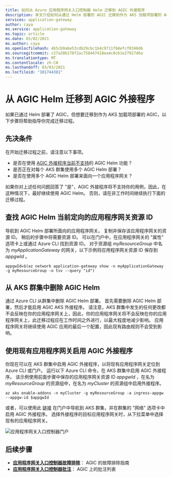 ```yaml
---
title: 如何从 Azure 应用程序网关入口控制器 Helm 迁移到 AGIC 外接程序
description: 本文介绍如何从通过 Helm 部署的 AGIC 迁移到作为 AKS 加载项部署的 AGIC
services: application-gateway
author: caya
ms.service: application-gateway
ms.topic: article
ms.date: 03/02/2021
ms.author: caya
ms.openlocfilehash: 4b5cb9abe53cdb29cbc1b4c9711fb8efcf0348d6
ms.sourcegitcommit: c27a20b278f2ac758447418ea4c8c61e27927d6a
ms.translationtype: MT
ms.contentlocale: zh-CN
ms.lasthandoff: 03/03/2021
ms.locfileid: "101744381"
---
```

# <a name="migrate-from-agic-helm-to-agic-add-on"></a>从 AGIC Helm 迁移到 AGIC 外接程序 

如果已通过 Helm 部署了 AGIC，但想要迁移到作为 AKS 加载项部署的 AGIC，以下步骤将帮助指导你完成迁移过程。 

## <a name="prerequisites"></a>先决条件 
在开始迁移过程之前，请注意以下事项。 
  - 是否在使用 [AGIC 外接程序当前不支持](ingress-controller-overview.md#difference-between-helm-deployment-and-aks-add-on)的 AGIC Helm 功能？
  - 是否正在对每个 AKS 群集使用多个 AGIC Helm 部署？ 
  - 是否在使用多个 AGIC Helm 部署来面向一个应用程序网关？ 

如果你对上述任何问题回答了 "是"，AGIC 外接程序将不支持你的用例，因此，在这种情况下，最好继续使用 AGIC Helm。 否则，请在非工作时间继续执行下面的迁移过程。 

## <a name="find-the-application-gateway-resource-id-that-agic-helm-is-currently-targeting"></a>查找 AGIC Helm 当前定向的应用程序网关资源 ID 
导航到 AGIC Helm 部署所面向的应用程序网关。 复制并保存该应用程序网关的资源 ID。 稍后的步骤中将需要资源 ID。 可以在门户中，在应用程序网关的 "属性" 选项卡上或通过 Azure CLI 找到资源 ID。 对于资源组 *myResourceGroup* 中名为 *myApplicationGateway* 的网关，以下示例将应用程序网关资源 ID 保存到 *appgwId* 。

```azurecli-interactive
appgwId=$(az network application-gateway show -n myApplicationGateway -g myResourceGroup -o tsv --query "id") 
```

## <a name="delete-agic-helm-from-your-aks-cluster"></a>从 AKS 群集中删除 AGIC Helm
通过 Azure CLI 从群集中删除 AGIC Helm 部署。 首先需要删除 AGIC Helm 部署，然后才能启用 AGIC AKS 外接程序。 请注意，AKS 群集中发生的任何更改都不会反映在你的应用程序网关上，因此，你的应用程序网关将不会反映在你的应用程序网关上，此迁移过程应在工作时间之外进行，以最大程度地减少影响。 应用程序网关将继续使用 AGIC 应用的最后一个配置，因此现有路由规则不会受到影响。 

## <a name="enable-agic-add-on-using-your-existing-application-gateway"></a>使用现有应用程序网关启用 AGIC 外接程序 
你现在可以在 AKS 群集中启用 AGIC 外接程序，以将现有应用程序网关定位到 Azure CLI 或门户。 运行以下 Azure CLI 命令，在 AKS 群集中启用 AGIC 外接程序。 该示例使用前面步骤中保存的应用程序网关资源 ID *appgwId* ，在名为 *myResourceGroup* 的资源组中，在名为 *myCluster* 的资源组中启用外接程序。 


```azurecli-interactive
az aks enable-addons -n myCluster -g myResourceGroup -a ingress-appgw --appgw-id $appgwId
```

或者，可以使用此 [链接](https://portal.azure.com/?feature.aksagic=true) 在门户中导航到 AKS 群集，并在群集的 "网络" 选项卡中启用 AGIC 外接程序。 选择外接程序的目标应用程序网关时，从下拉菜单中选择现有的应用程序网关。 

![应用程序网关入口控制器门户](./media/tutorial-ingress-controller-add-on-existing/portal_ingress_controller_addon.png)

## <a name="next-steps"></a>后续步骤
- [**应用程序网关入口控制器故障排除**](ingress-controller-troubleshoot.md)： AGIC 的故障排除指南 
- [**应用程序网关入口控制器批注**](ingress-controller-annotations.md)： AGIC 上的批注列表 